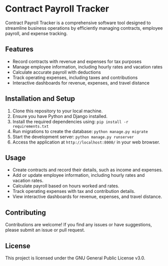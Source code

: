 # Contract Payroll Tracker

Contract Payroll Tracker is a comprehensive software tool designed to streamline business operations by efficiently managing contracts, employee payroll, and expense tracking.

## Features

- Record contracts with revenue and expenses for tax purposes
- Manage employee information, including hourly rates and vacation rates
- Calculate accurate payroll with deductions
- Track operating expenses, including taxes and contributions
- Interactive dashboards for revenue, expenses, and travel distance

## Installation and Setup

1. Clone this repository to your local machine.
2. Ensure you have Python and Django installed.
3. Install the required dependencies using: `pip install -r requirements.txt`
4. Run migrations to create the database: `python manage.py migrate`
5. Start the development server: `python manage.py runserver`
6. Access the application at `http://localhost:8000/` in your web browser.

## Usage

- Create contracts and record their details, such as income and expenses.
- Add or update employee information, including hourly rates and vacation rates.
- Calculate payroll based on hours worked and rates.
- Track operating expenses with tax and contribution details.
- View interactive dashboards for revenue, expenses, and travel distance.

## Contributing

Contributions are welcome! If you find any issues or have suggestions, please submit an issue or pull request.

## License

This project is licensed under the GNU General Public License v3.0.
